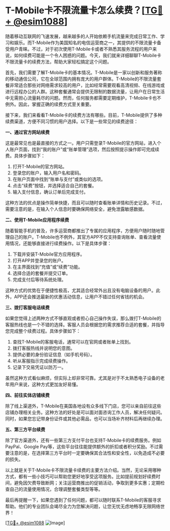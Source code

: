 # T-Mobile卡不限流量卡怎么续费？[[TG💪+ @esim1088](https://t.me/s/esim1088)]

随着移动互联网的飞速发展，越来越多的人开始依赖手机流量来完成日常工作、学习和娱乐。而T-Mobile作为美国知名的电信运营商之一，其提供的不限流量卡备受用户青睐。不过，对于初次使用T-Mobile卡或者不熟悉其服务流程的用户来说，如何续费可能是一个令人困惑的问题。今天，我们就来详细聊聊T-Mobile卡不限流量卡的续费方法，帮助大家轻松搞定这个问题。

首先，我们需要了解T-Mobile卡的基本情况。T-Mobile是一家以创新和服务著称的移动通信公司，它在全球范围内拥有庞大的用户群体。T-Mobile的不限流量套餐非常适合那些对网络需求较高的用户，比如经常需要观看高清视频、在线游戏或进行远程办公的人群。这种套餐通常会提供无限制的数据流量，让用户在日常生活中无需担心流量耗尽的问题。然而，任何服务都需要定期维护，T-Mobile卡也不例外。因此，掌握正确的续费方式至关重要。

接下来，我们来看看T-Mobile卡的续费方法有哪些。目前，T-Mobile提供了多种续费渠道，方便不同习惯的用户选择。以下是一些常见的续费途径：

**一、通过官方网站续费**

这是最常见也是最直接的方式之一。用户只需登录T-Mobile的官方网站，进入个人账户页面，找到“我的账户”或“账单管理”选项，然后按照提示操作即可完成续费。具体步骤如下：

1. 打开T-Mobile的官方网站。
2. 登录您的账户，输入用户名和密码。
3. 在账户页面中找到“账单与支付”或类似的选项。
4. 点击“续费”按钮，并选择适合自己的套餐。
5. 输入支付信息，确认订单后完成支付。

这种方法的优点是操作简单快捷，而且可以随时查看账单详情和历史记录。不过，需要注意的是，在输入个人信息时要确保网络安全，避免泄露敏感数据。

**二、使用T-Mobile应用程序续费**

随着智能手机的普及，许多运营商都推出了专属的应用程序，方便用户随时随地管理自己的账户。T-Mobile也不例外，其官方APP不仅支持查询账单、查看流量使用情况，还能够直接进行续费操作。以下是具体步骤：

1. 下载并安装T-Mobile官方应用程序。
2. 打开APP并登录您的账户。
3. 在主界面找到“充值”或“续费”功能。
4. 选择合适的套餐并提交订单。
5. 完成支付后等待系统处理。

这种方式的优势在于便捷性极高，尤其适合经常外出且没有电脑设备的用户。此外，APP还会推送最新的优惠活动信息，让用户不错过任何省钱的机会。

**三、拨打客服电话续费**

如果您觉得上述两种方式不够直观或者担心自己操作失误，那么拨打T-Mobile的客服热线也是一个不错的选择。客服人员会根据您的需求推荐合适的套餐，并指导您完成整个续费过程。具体步骤如下：

1. 查找T-Mobile的客服电话，通常可以在官网或者账单上找到。
2. 拨打客服热线并说明您的意图。
3. 提供必要的身份验证信息（如手机号码）。
4. 听从客服指示完成续费操作。
5. 记录下交易凭证以防万一。

虽然这种方式看似麻烦，但实际上却非常可靠。尤其是对于不太熟悉电子设备的老年用户来说，这种方式更加友好易懂。

**四、前往实体店铺续费**

除了线上渠道外，T-Mobile在美国各地设有众多线下门店，您可以亲自前往这些店铺办理相关业务。这种方法的好处是可以面对面咨询工作人员，解决任何疑问。同时，如果您忘记带身份证件或其他必需品，也可以当场补齐材料后再继续办理。

**五、第三方平台续费**

除了官方渠道外，还有一些第三方支付平台也支持T-Mobile卡的续费服务。例如PayPal、Google Pay等，这些平台往往能提供额外的折扣或者积分奖励。不过需要注意的是，在选择第三方平台时一定要确保其合法性和安全性，以免造成不必要的损失。

以上就是关于T-Mobile卡不限流量卡续费的主要方法介绍。当然，无论采用哪种方式，都有一些小技巧可以帮助您更好地享受这项服务。比如提前规划好续费时间，避免因欠费导致断网；关注运营商推出的促销活动，争取到更多实惠；定期检查自己的流量使用情况，合理调整套餐类型等等。

最后再提醒一下，如果您遇到了任何问题，都可以随时联系T-Mobile的客服寻求帮助。他们的专业团队会竭尽全力为您解决问题，让您无忧无虑地畅享无限网络世界！

[[TG💪+ @esim1088](https://t.me/s/esim1088) ![Image](https://i.postimg.cc/4NQfJmqS/Snipaste-2025-05-13-00-14-12.png)]